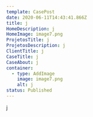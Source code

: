 ```yaml
---
template: CasePost
date: 2020-06-11T14:43:41.866Z
title: j
HomeDescription: j
HomeImage: image7.png
ProjetosTitle: j
ProjetosDescription: j
ClientTitle: j
CaseTitle: j
CaseAbout: j
container:
  - type: AddImage
    image: image7.png
    alt: j
status: Published
---
```

j